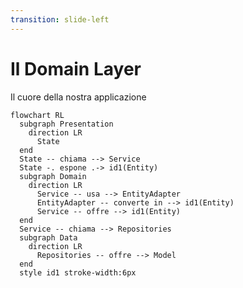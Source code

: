 ```yaml
---
transition: slide-left
---
```


# Il Domain Layer
Il cuore della nostra applicazione

```mermaid
flowchart RL
  subgraph Presentation
    direction LR
      State
  end
  State -- chiama --> Service
  State -. espone .-> id1(Entity)
  subgraph Domain
    direction LR
      Service -- usa --> EntityAdapter
      EntityAdapter -- converte in --> id1(Entity)
      Service -- offre --> id1(Entity)
  end
  Service -- chiama --> Repositories 
  subgraph Data
    direction LR
      Repositories -- offre --> Model 
  end
  style id1 stroke-width:6px
```

<!-- 
Snoccioliamo un po' di teoria per avvicinarci sempre di più alla pratica.
Innanzitutto va capito che ogni riquadro rappresenta una "categoria" di classi.
Guardiamo il riquadro più a sinistra: Entity. L'ho messo thick perché rappresenta
il vero cuore dell'applicazione. In un mondo ideale, sarebbe magnifico toccare queste classi il meno possibile.
Di fatto queste classi rappresentano il cuore dei requisiti e del dominio dell'applicativo che stiamo realizzando.

L'idea chiave per una buona architettura è quella di disaccoppiare il software al fine di:
  - iniettare questa classe tramite lo state presso il presentation layer
E CONTEMPORANEAMENTE
  - ottenere questa classe tramite risorse esterne con il data layer

Ormai abbiamo capito che le repository ci ritornano un oggetto che noi chiamiamo "Model" e che rappresenta bene o male
la risposta che ci arriva da una risorsa esterna.
Ecco perché abbiamo una classe intermedia, che io qui chiamo "EntityAdapter". Lo scopo è proprio quello di convertire la risorsa esterna
in qualcosa di interno. In uno stato che è sempre rappresentabile, e che è "sicuro" rispetto ai requisiti richiesti.

Il presentation layer può accedere al core dell'app _solo_ tramite servizi. Quello che in questo schema è indicato come "State" altro non è che il nostro
"stato", che sappiamo essere gestito da Riverpod. In poche parole, "State" sono i "Provider" che abbiamo definito.

Alla fine il compito del provider è quello di prendere una classe di dominio ed esporla. Per farlo, deve usare i servizi. Fine.

Notate come ogni classe qui dentro ha la sua precisa responsabilità.
-->
